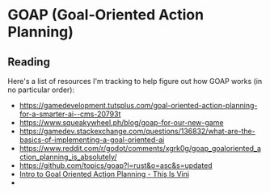 # GOAP (Goal-Oriented Action Planning)

## Reading

Here's a list of resources I'm tracking to help figure out how GOAP works (in no particular order):

- https://gamedevelopment.tutsplus.com/goal-oriented-action-planning-for-a-smarter-ai--cms-20793t
- https://www.squeakywheel.ph/blog/goap-for-our-new-game
- https://gamedev.stackexchange.com/questions/136832/what-are-the-basics-of-implementing-a-goal-oriented-ai
- https://www.reddit.com/r/godot/comments/xgrk0g/goap_goaloriented_action_planning_is_absolutely/
- https://github.com/topics/goap?l=rust&o=asc&s=updated
- [Intro to Goal Oriented Action Planning - This Is Vini](https://www.youtube.com/watch?v=LhnlNKWh7oc)
- 